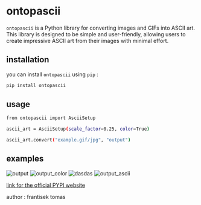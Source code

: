 # ontopascii

`ontopascii` is a Python library for converting images and GIFs into ASCII art. This library is designed to be simple and user-friendly, allowing users to create impressive ASCII art from their images with minimal effort.

## installation

you can install `ontopascii` using `pip` :

```bash
pip install ontopascii
```

## usage

```bash
from ontopascii import AsciiSetup

ascii_art = AsciiSetup(scale_factor=0.25, color=True)

ascii_art.convert("example.gif/jpg", "output")
```

## examples

![output](https://github.com/user-attachments/assets/28924058-9e06-49ca-9576-a8afb769c0ad)
![output_color](https://github.com/user-attachments/assets/35a936fd-a478-4a1e-9a77-37a5188d052f)
![dasdas](https://github.com/user-attachments/assets/0f7480f0-2920-48a4-850f-67fb21c7138b)
![output_ascii](https://github.com/user-attachments/assets/268b6cba-ecb8-4267-a8f3-9321517dab63)

[link for the official PYPI website](https://pypi.org/project/ontopascii/)

author : frantisek tomas
